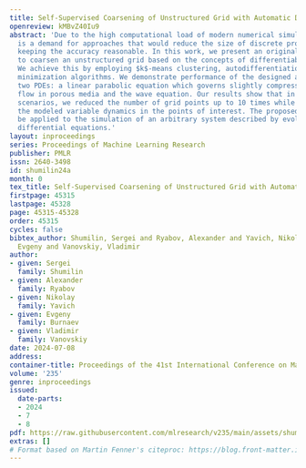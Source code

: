 ```yaml
---
title: Self-Supervised Coarsening of Unstructured Grid with Automatic Differentiation
openreview: kMBvZ40Iu9
abstract: 'Due to the high computational load of modern numerical simulation, there
  is a demand for approaches that would reduce the size of discrete problems while
  keeping the accuracy reasonable. In this work, we present an original algorithm
  to coarsen an unstructured grid based on the concepts of differentiable physics.
  We achieve this by employing $k$-means clustering, autodifferentiation and stochastic
  minimization algorithms. We demonstrate performance of the designed algorithm on
  two PDEs: a linear parabolic equation which governs slightly compressible fluid
  flow in porous media and the wave equation. Our results show that in the considered
  scenarios, we reduced the number of grid points up to 10 times while preserving
  the modeled variable dynamics in the points of interest. The proposed approach can
  be applied to the simulation of an arbitrary system described by evolutionary partial
  differential equations.'
layout: inproceedings
series: Proceedings of Machine Learning Research
publisher: PMLR
issn: 2640-3498
id: shumilin24a
month: 0
tex_title: Self-Supervised Coarsening of Unstructured Grid with Automatic Differentiation
firstpage: 45315
lastpage: 45328
page: 45315-45328
order: 45315
cycles: false
bibtex_author: Shumilin, Sergei and Ryabov, Alexander and Yavich, Nikolay and Burnaev,
  Evgeny and Vanovskiy, Vladimir
author:
- given: Sergei
  family: Shumilin
- given: Alexander
  family: Ryabov
- given: Nikolay
  family: Yavich
- given: Evgeny
  family: Burnaev
- given: Vladimir
  family: Vanovskiy
date: 2024-07-08
address:
container-title: Proceedings of the 41st International Conference on Machine Learning
volume: '235'
genre: inproceedings
issued:
  date-parts:
  - 2024
  - 7
  - 8
pdf: https://raw.githubusercontent.com/mlresearch/v235/main/assets/shumilin24a/shumilin24a.pdf
extras: []
# Format based on Martin Fenner's citeproc: https://blog.front-matter.io/posts/citeproc-yaml-for-bibliographies/
---
```

